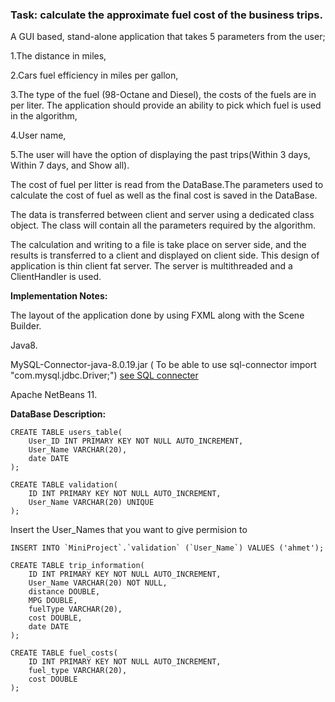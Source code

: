 ### Task: calculate the approximate fuel cost of the business trips.

A GUI based, stand-alone application that takes 5 parameters from the user; 

1.The distance in miles, 

2.Cars fuel efficiency in miles per gallon,

3.The type of the fuel (98-Octane and Diesel), the costs of the fuels are in per liter. The application should provide an ability to pick which fuel is used in the algorithm,

4.User name,

5.The user will have the option of displaying the past trips(Within 3 days, Within 7 days, and Show all).

The cost of fuel per litter is read from the DataBase.The parameters used to calculate the cost of fuel as well as the final cost is saved in the DataBase.

The data is transferred between client and server using a dedicated class object. The class will contain all the parameters required by the algorithm. 

The calculation and writing to a file is take place on server side, and the results is transferred to a client and displayed on client side. 
This design of application is thin client fat server.
The server is multithreaded and a ClientHandler is used.

**Implementation Notes:**

The layout of the application done by using FXML along with the Scene Builder.

Java8.

MySQL-Connector-java-8.0.19.jar ( To be able to use sql-connector import "com.mysql.jdbc.Driver;") [see SQL connecter](https://dev.mysql.com/downloads/connector/j/)

Apache NetBeans 11.

**DataBase Description:**

```
CREATE TABLE users_table(
	User_ID INT PRIMARY KEY NOT NULL AUTO_INCREMENT,
	User_Name VARCHAR(20),
	date DATE
);
```
```
CREATE TABLE validation(
	ID INT PRIMARY KEY NOT NULL AUTO_INCREMENT,
    User_Name VARCHAR(20) UNIQUE
);
```
Insert the User_Names that you want to give permision to
```
INSERT INTO `MiniProject`.`validation` (`User_Name`) VALUES ('ahmet');
```

```
CREATE TABLE trip_information(
	ID INT PRIMARY KEY NOT NULL AUTO_INCREMENT,
	User_Name VARCHAR(20) NOT NULL,
	distance DOUBLE,
	MPG DOUBLE,
	fuelType VARCHAR(20),
	cost DOUBLE,
	date DATE
);
```
```
CREATE TABLE fuel_costs(
	ID INT PRIMARY KEY NOT NULL AUTO_INCREMENT,
	fuel_type VARCHAR(20),
	cost DOUBLE
);
```




